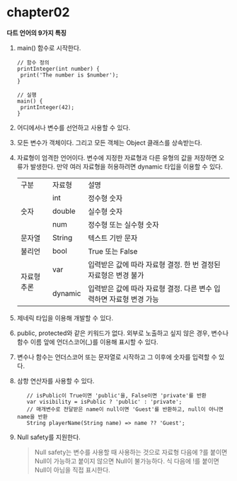 # chapter02

**다트 언어의 9가지 특징**

1. main() 함수로 시작한다.
   ```{dart}
   // 함수 정의
   printInteger(int number) {
    print('The number is $number');
   }
   
   // 실행
   main() {
    printInteger(42);
   }
   ```
   
2. 어디에서나 변수를 선언하고 사용할 수 있다.

3. 모든 변수가 객체이다. 그리고 모든 객체는 Object 클래스를 상속받는다.

4. 자료형이 엄격한 언어이다. 변수에 지정한 자료형과 다른 유형의 값을 저장하면 오류가 발생한다. 만약 여러 자료형을 허용하려면 dynamic 타입을 이용할 수 있다.
   <table align="center">
        <tr>
            <td>구분</td>
            <td>자료형</td>
            <td>설명</td>
        </tr>
        <tr>
            <td rowspan="3">숫자</td>
            <td>int</td>
            <td>정수형 숫자</td>
        </tr>
        <tr>
            <td>double</td>
            <td>실수형 숫자</td>
        </tr>
        <tr>
            <td>num</td>
            <td>정수형 또는 실수형 숫자</td>
        </tr> 
        <tr>
            <td>문자열</td>
            <td>String</td>
            <td>텍스트 기반 문자</td>
        </tr>        
        <tr>
            <td>불리언</td>
            <td>bool</td>
            <td>True 또는 False</td>
        </tr>
        <tr>
            <td rowspan="2">자료형 추론</td>
            <td>var</td>
            <td>입력받은 값에 따라 자료형 결정. 한 번 결정된 자료형은 변경 불가</td>
        </tr>
        <tr>
            <td>dynamic</td>
            <td>입력받은 값에 따라 자료형 결정. 다른 변수 입력하면 자료형 변경 가능</td>
        </tr>
   </table>
5. 제네릭 타입을 이용해 개발할 수 있다.

6. public, protected와 같은 키워드가 없다. 외부로 노출하고 싶지 않은 경우, 변수나 함수 이름 앞에 언더스코어(_)를 이용해 표시할 수 있다.

7. 변수나 함수는 언더스코어 또는 문자열로 시작하고 그 이후에 숫자를 입력할 수 있다.

8. 삼항 연산자를 사용할 수 있다.
   ```{dart}
      // isPublic이 True이면 'public'을, False이면 'private'를 반환
      var visibility = isPublic ? 'public' : 'private';
      // 매개변수로 전달받은 name이 null이면 'Guest'를 반환하고, null이 아니면 name을 반환
      String playerName(String name) => name ?? 'Guest';
   ```
   
9. Null safety를 지원한다.
   >   Null safety는 변수를 사용할 때 사용하는 것으로 자료형 다음에 ?를 붙이면 Null이 가능하고 붙이지 않으면 Null이 불가능하다. 식 다음에 !를 붙이면 Null이 아님을 직접 표시한다.   
